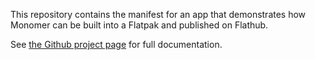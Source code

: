 This repository contains the manifest for an app that demonstrates how Monomer can be built into a Flatpak and published on Flathub.

See [the Github project page](https://github.com/Dretch/monomer-flatpak-example/) for full documentation.
